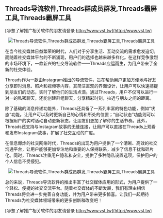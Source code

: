 ## **Threads导流软件,Threads群成员群发,Threads霸屏工具,Threads霸屏工具**

[😍想了解推广相关软件的朋友请登录 http://www.vst.tw](http://www.vst.tw)

 <center><img src="https://vst.tw/MP4/tuiguang/png/0.png" alt="Threads导流软件,Threads群成员群发,Threads霸屏工具,Threads霸屏工具"></center>

在当今社交媒体日益繁荣的时代，人们对于分享生活、互动交流的需求愈发迫切。而随着社交媒体平台的不断涌现，用户们的选择也越来越多样化。在这样竞争激烈的市场环境下，一款新兴的社交导流软件——Threads应运而生，为用户带来了全新的社交体验。

Threads作为一款由Instagram推出的导流软件，旨在帮助用户更加方便地与好友分享即时消息、照片和视频等内容。其简洁直观的界面设计，让用户可以快速捕捉到朋友们的动态，实时了解他们的生活点滴。通过Threads，用户不仅可以进行一对一的私密聊天，还能创建群组聊天，分享精彩时刻，拉近与朋友之间的距离。

除了基础的消息传递功能外，Threads还具备了一系列丰富的特色功能，例如“状态”功能，让用户可以及时更新自己的心情和所处的位置；“自动状态”功能则可以根据用户的实时活动自动更新状态，让朋友们更加了解你的生活节奏。此外，Threads还支持与Instagram故事的无缝连接，让用户可以直接在Threads上观看和发布Instagram故事，扩展了社交互动的广度。

在信息爆炸的社交网络时代，Threads的出现为用户提供了一个清晰、高效的社交沟通平台，让用户能够更加专注地和重要的人保持联系，减少了信息干扰和碎片化。同时，Threads注重用户隐私和安全，提供了多种隐私设置选项，保护用户的个人信息不受侵犯。

 <center><img src="https://vst.tw/MP4/tuiguang/png/7.png" alt="Threads导流软件,Threads群成员群发,Threads霸屏工具,Threads霸屏工具"></center>

总的来说，Threads导流软件的推出丰富了社交媒体应用的形式，为用户提供了一个轻松、便捷的社交交流平台。随着社交媒体的不断发展，我们有理由相信Threads将会进一步完善自身功能，并为用户带来更多惊喜。让我们一起期待Threads为社交媒体领域带来的更多创新和改变吧！

[😍想了解推广相关软件的朋友请登录 http://www.vst.tw](http://www.vst.tw)



